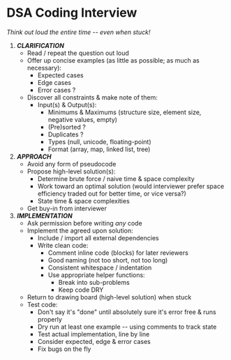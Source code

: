 DSA Coding Interview
====================

_Think out loud the entire time -- even when stuck!_


1. __*CLARIFICATION*__
   * Read / repeat the question out loud
   * Offer up concise examples (as little as possible; as much as necessary):
     - Expected cases
     - Edge cases
     - Error cases ?
   * Discover all constraints & make note of them:
     - Input(s) & Output(s):
       - Minimums & Maximums (structure size, element size, negative values, empty)
       - (Pre)sorted ?
       - Duplicates ?
       - Types (null, unicode, floating-point)
       - Format (array, map, linked list, tree)
2. __*APPROACH*__
   * Avoid any form of pseudocode
   * Propose high-level solution(s):
     - Determine brute force / naive time & space complexity
     - Work toward an optimal solution (would interviewer prefer space efficiency traded out for better time, or vice versa?)
     - State time & space complexities
   * Get buy-in from interviewer
4. __*IMPLEMENTATION*__
   * Ask permission before writing _any_ code
   * Implement the agreed upon solution:
     - Include / import all external dependencies
     - Write clean code:
       - Comment inline code (blocks) for later reviewers
       - Good naming (not too short, not too long)
       - Consistent whitespace / indentation
       - Use appropriate helper functions:
         - Break into sub-problems
         - Keep code DRY
   * Return to drawing board (high-level solution) when stuck
   * Test code:
     - Don't say it's "done" until absolutely sure it's error free & runs properly
     - Dry run at least one example -- using comments to track state
     - Test actual implementation, line by line
     - Consider expected, edge & error cases
     - Fix bugs on the fly
